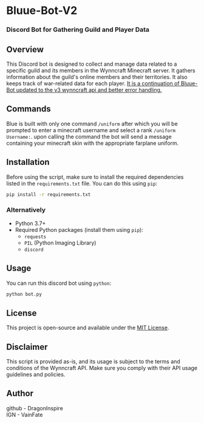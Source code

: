 # Bluue-Bot-V2
### Discord Bot for Gathering Guild and Player Data

## Overview
This Discord bot is designed to collect and manage data related to a specific guild and its members in the Wynncraft Minecraft server. It gathers information about the guild's online members and their territories. It also keeps track of war-related data for each player. <a href="https://github.com/DragonInspire/Bluue-Bot">It is a continuation of Bluue-Bot updated to the v3 wynncraft api and better error handling.</a>

## Commands
Blue is built with only one command `/uniform` after which you will be prompted to enter a minecraft username and select a rank `/uniform Username:`.
upon calling the command the bot will send a message containing your minecraft skin with the appropriate farplane uniform.

## Installation

Before using the script, make sure to install the required dependencies listed in the `requirements.txt` file. You can do this using `pip`:

```bash
pip install -r requirements.txt
```
### Alternatively
- Python 3.7+
- Required Python packages (install them using `pip`):
  - `requests`
  - `PIL` (Python Imaging Library)
  - `discord`

## Usage

You can run this discord bot using `python`:

```bash
python bot.py
```

## License
This project is open-source and available under the [MIT License](LICENSE).

## Disclaimer

This script is provided as-is, and its usage is subject to the terms and conditions of the Wynncraft API. Make sure you comply with their API usage guidelines and policies.

## Author

github - DragonInspire <br>
IGN - VainFate
